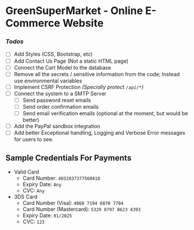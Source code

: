 # GreenSuperMarket - Online E-Commerce Website

### *Todos*
- [ ] Add Styles (CSS, Bootstrap, etc)
- [ ] Add Contact Us Page (Not a static HTML page)
- [ ] Connect the Cart Model to the database
- [ ] Remove all the secrets / sensitive information from the code; Instead use environmental variables
- [ ] Implement CSRF Protection *(Specially protect `/api/*`)*
- [ ] Connect the system to a SMTP Server
  - [ ] Send password reset emails
  - [ ] Send order confirmation emails
  - [ ] Send email verification emails (optional at the moment, but would be better)
- [ ] Add the PayPal sandbox integration
- [ ] Add better Exceptional handling, Logging and Verbose Error messages for users to see.

## Sample Credentials For Payments
- Valid Card
  - Card Number: `4032037377560418`
  - Expiry Date: `Any`
  - CVC: `Any`
- 3DS Card
  - Card Number (Visa): `4868 7194 6070 7704`
  - Card Number (Mastercard): `5329 8797 8623 4393`
  - Expiry Date: `01/2025`
  - CVC: `123`